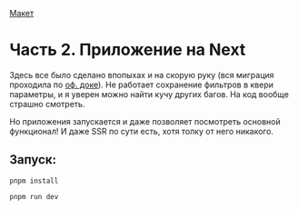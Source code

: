 [Макет](https://www.figma.com/design/ucG4WHfOZOEa5GtnXzGs7M/%D0%9C%D0%B0%D0%BA%D0%B5%D1%82%D1%8B-%D0%91%D0%B8%D0%BB%D0%B5%D1%82%D0%BE%D0%BF%D0%BE%D0%B8%D1%81%D0%BA?node-id=0-1&t=Skj11w50kfymBX3o-0)

# Часть 2. Приложение на Next

Здесь все было сделано впопыхах и на скорую руку (вся миграция проходила по [оф. доке](https://nextjs.org/docs/app/building-your-application/upgrading/from-vite#migration-steps)). Не работает сохранение фильтров в квери параметры, и я уверен можно найти кучу других багов. На код вообще страшно смотреть.

Но приложения запускается и даже позволяет посмотреть основной функционал! И даже SSR по сути есть, хотя толку от него никакого.

## Запуск:

```
pnpm install

pnpm run dev
```
